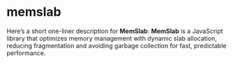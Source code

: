 # memslab
Here’s a short one-liner description for **MemSlab**:  **MemSlab** is a JavaScript library that optimizes memory management with dynamic slab allocation, reducing fragmentation and avoiding garbage collection for fast, predictable performance.
